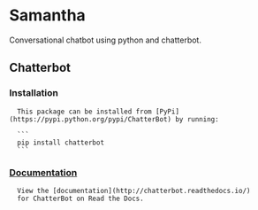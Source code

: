 # Samantha

Conversational chatbot using python and chatterbot.

## Chatterbot 

   ### Installation

      This package can be installed from [PyPi](https://pypi.python.org/pypi/ChatterBot) by running:

      ```
      pip install chatterbot
      ```

   ### [Documentation](http://chatterbot.readthedocs.io/)

      View the [documentation](http://chatterbot.readthedocs.io/)
      for ChatterBot on Read the Docs.
